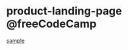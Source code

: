 # product-landing-page @freeCodeCamp

[ sample ](https://tombo-gokuraku.github.io/freeCodeCamp_product-landing-page/)
